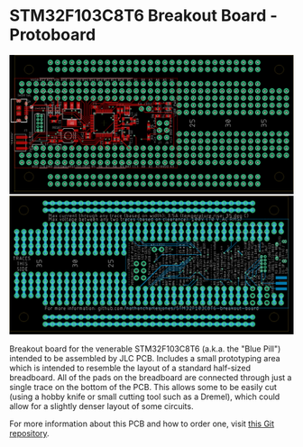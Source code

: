 # STM32F103C8T6 Breakout Board - Protoboard

<img src="https://github.com/nathancharlesjones/STM32F103C8T6-breakout-board_protoboard/blob/main/protoboard_top.png" width="800">
<img src="https://github.com/nathancharlesjones/STM32F103C8T6-breakout-board_protoboard/blob/main/protoboard_bottom.png" width="800">

Breakout board for the venerable STM32F103C8T6 (a.k.a. the "Blue Pill") intended to be assembled by JLC PCB. Includes a small prototyping area which is intended to resemble the layout of a standard half-sized breadboard. All of the pads on the breadboard are connected through just a single trace on the bottom of the PCB. This allows some to be easily cut (using a hobby knife or small cutting tool such as a Dremel), which could allow for a slightly denser layout of some circuits.

For more information about this PCB and how to order one, visit [this Git repository](https://github.com/nathancharlesjones/STM32F103C8T6-breakout-board).